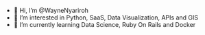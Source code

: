 - 👋 Hi, I’m @WayneNyariroh
- 👀 I’m interested in Python, SaaS, Data Visualization, APIs and GIS
- 🌱 I’m currently learning Data Science, Ruby On Rails and Docker

<!---
WayneNyariroh/WayneNyariroh is a ✨ special ✨ repository because its `README.md` (this file) appears on your GitHub profile.
You can click the Preview link to take a look at your changes.
--->
